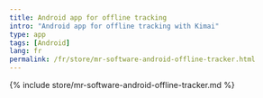 ```yaml
---
title: Android app for offline tracking
intro: "Android app for offline tracking with Kimai"
type: app
tags: [Android]
lang: fr
permalink: /fr/store/mr-software-android-offline-tracker.html
---
```


{% include store/mr-software-android-offline-tracker.md %}
